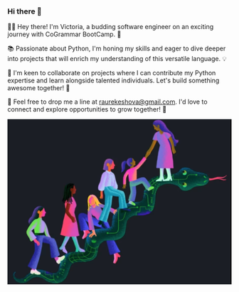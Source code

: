 ### Hi there 👋

👩‍💻 Hey there! I'm Victoria, a budding software engineer on an exciting journey with CoGrammar BootCamp. 🚀

📚 Passionate about Python, I'm honing my skills and eager to dive deeper into projects that will enrich my understanding of this versatile language. 💡

💼 I'm keen to collaborate on projects where I can contribute my Python expertise and learn alongside talented individuals. Let's build something awesome together! 🌟

📧 Feel free to drop me a line at raurekeshova@gmail.com. I'd love to connect and explore opportunities to grow together! 💌

<picture>
 <source media="(prefers-color-scheme: dark)" srcset="https://github.com/VictoriaRau/VictoriaRau/blob/main/Women%20and%20python.png">
 <source media="(prefers-color-scheme: light)" srcset="https://github.com/VictoriaRau/VictoriaRau/blob/main/Women%20and%20python.png">
 <img alt="Shows an image of women helping each other with Python there" src="https://github.com/VictoriaRau/VictoriaRau/blob/main/Women%20and%20python.png">
</picture>

